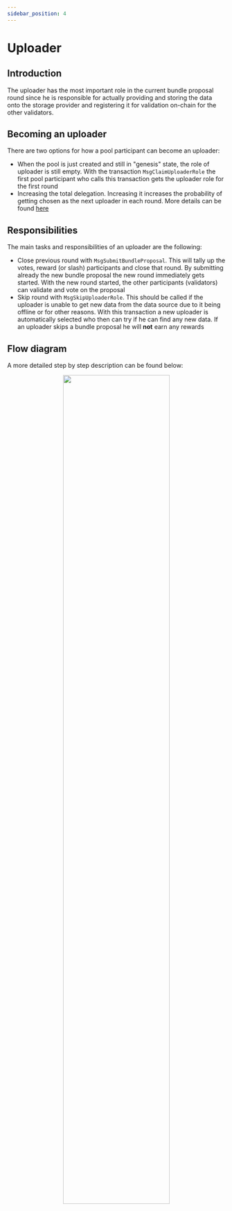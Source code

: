 ```yaml
---
sidebar_position: 4
---
```


# Uploader

## Introduction

The uploader has the most important role in the current bundle proposal round since he is responsible for actually
providing and storing the data onto the storage provider
and registering it for validation on-chain for the other validators.

## Becoming an uploader

There are two options for how a pool participant can become an uploader:

- When the pool is just created and still in "genesis" state, the role of uploader is still empty. With the
  transaction `MsgClaimUploaderRole` the first pool participant who calls this transaction gets the uploader role for
  the first round
- Increasing the total delegation. Increasing it increases the probability of getting chosen as the next uploader in
  each round. More details can be found [here](/docs/learn/protocol-structure/advanced-concepts/uploader-selection.md)

## Responsibilities

The main tasks and responsibilities of an uploader are the following:

- Close previous round with `MsgSubmitBundleProposal`. This will tally up the votes, reward (or slash) participants and
  close that round. By submitting already the new bundle proposal
  the new round immediately gets started. With the new round started, the other participants (validators) can validate
  and vote on the proposal
- Skip round with `MsgSkipUploaderRole`. This should be called if the uploader is unable to get new data from the data
  source due to it being offline or for other reasons. With this transaction
  a new uploader is automatically selected who then can try if he can find any new data. If an uploader skips a bundle
  proposal he will **not** earn any rewards

## Flow diagram

A more detailed step by step description can be found below:

<p align="center">
  <img width="70%" src="/img/uploader_steps.png" />
</p>
